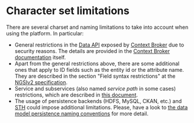 # Character set limitations

There are several charset and naming limitations to take into account when using the platform. In particular:

- General restrictions in the [Data API](../data_api.md) exposed by [Context Broker](../context_broker.md)
  due to security reasons. The details are provided in the [Context Broker documentation](https://fiware-orion.readthedocs.io/en/1.9.0/user/forbidden_characters/index.html) itself.
- Apart from the general restrictions above, there are some additional ones that apply to ID fields such as 
  the entity id or the attribute name. They are described in the section "Field syntax restrictions"
  at the [NGSIv2 specification](http://telefonicaid.github.io/fiware-orion/api/v2/stable/).
- Service and subservices (also named *service path* in some cases) restrictions, which are described in 
  [this document](../multitenancy.md).
- The usage of persistence backends (HDFS, MySQL, CKAN, etc.) and [STH](../sth.md) could impose additional
  limitations. Please, have a look to [the data model persistence naming conventions]( ../naming_conventions.md) for more detail.